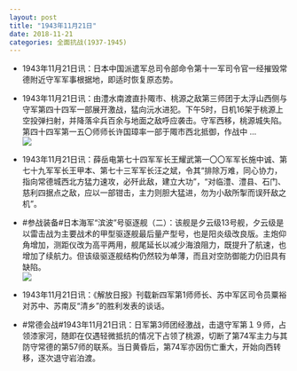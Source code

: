 ```yaml
---
layout: post
title: "1943年11月21日"
date: 2018-11-21
categories: 全面抗战(1937-1945)
---
```


<meta name="referrer" content="no-referrer" />

- 1943年11月21日讯：日本中国派遣军总司令部命令第十一军司令官一经摧毁常德附近守军军事根据地，即适时恢复原态势。 

- 1943年11月21日讯：由澧水南渡直扑陬市、桃源之敌第三师团于太浮山西侧与守军第四十四军一部展开激战，猛向沅水进犯。下午5时，日机16架于桃源上空投弹扫射，并降落伞兵百余与地面之敌呼应袭击。守军西移，桃源城失陷。第四十四军第一五〇师师长许国璋率一部于陬市西北抵御，作战中 ... <br/><img src="https://wx4.sinaimg.cn/large/aca367d8ly1fxfu8qrf8qj20c809z3yk.jpg" />

- 1943年11月21日讯：薛岳电第七十四军军长王耀武第一〇〇军军长施中诚、第七十九军军长王甲本、第七十三军军长汪之斌，令其“排除万难，同心协力，指向常德城西北方猛力速攻，必歼此敌，建立大功”，“对临澧、澧县、石门、慈利四据点之敌，应以一部钳击，主力则胆大猛进，勿为小敌所掣而误歼敌之机”。 

- #参战装备#日本海军“滨波”号驱逐舰（二）：该舰是夕云级13号舰，夕云级是以雷击战为主要战术的甲型驱逐舰最后量产型号，也是阳炎级改良版。主炮仰角增加，测距仪改为高平两用，舰尾延长以减少海浪阻力，既提升了航速，也增加了续航力。但该级驱逐舰结构仍然较为单薄，而且对空防御能力仍旧具有缺陷。 <br/><img src="https://wx2.sinaimg.cn/large/aca367d8ly1fxfgdeijwjj21lx0u07jo.jpg" />

- 1943年11月21日讯：《解放日报》刊载新四军第1师师长、苏中军区司令员粟裕对苏中、苏南反“清乡”的胜利发表的谈话。 

- #常德会战#1943年11月21日讯：日军第3师团经激战，击退守军第１９师，占领漆家河，随即在仅遇轻微抵抗的情况下占领了桃源，切断了第74军主力与其防守常德的第57师的联系。当日黄昏后，第74军亦因伤亡重大，开始向西转移，逐次退守岩泊渡。 

